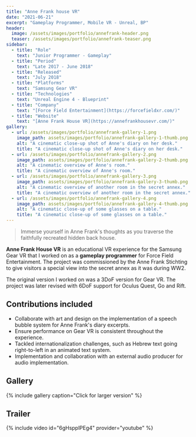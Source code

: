 ```yaml
---
title: "Anne Frank house VR"
date: "2021-06-21"
excerpt: "Gameplay Programmer, Mobile VR - Unreal, BP"
header: 
  image: /assets/images/portfolio/annefrank-header.png
  teaser: /assets/images/portfolio/annefrank-teaser.png
sidebar:
  - title: "Role"
    text: "Junior Programmer - Gameplay"
  - title: "Period"
    text: "Late 2017 - June 2018"
  - title: "Released"
    text: "July 2018"
  - title: "Platforms"
    text: "Samsung Gear VR"
  - title: "Technologies"
    text: "Unreal Engine 4 - Blueprint"  
  - title: "Company"
    text: "[Force Field Entertainment](https://forcefieldxr.com/)"
  - title: "Website"
    text: "[Anne Frank House VR](https://annefrankhousevr.com/)"
gallery:
  - url: /assets/images/portfolio/annefrank-gallery-1.png
    image_path: assets/images/portfolio/annefrank-gallery-1-thumb.png
    alt: "A cinematic close-up shot of Anne's diary on her desk."
    title: "A cinematic close-up shot of Anne's diary on her desk."
  - url: /assets/images/portfolio/annefrank-gallery-2.png
    image_path: assets/images/portfolio/annefrank-gallery-2-thumb.png
    alt: "A cinematic overview of Anne's room."
    title: "A cinematic overview of Anne's room."
  - url: /assets/images/portfolio/annefrank-gallery-3.png
    image_path: assets/images/portfolio/annefrank-gallery-3-thumb.png
    alt: "A cinematic overview of another room in the secret annex."
    title: "A cinematic overview of another room in the secret annex."
  - url: /assets/images/portfolio/annefrank-gallery-4.png
    image_path: assets/images/portfolio/annefrank-gallery-4-thumb.png
    alt: "A cinematic close-up of some glasses on a table."
    title: "A cinematic close-up of some glasses on a table."
---
```

> Immerse yourself in Anne Frank's thoughts as you traverse the faithfully recreated hidden back house.

**Anne Frank House VR** is an educational VR experience for the Samsung Gear VR that I worked on as a **gameplay programmer** for Force Field Entertainment.
The project was commissioned by the Anne Frank Stichting to give visitors a special view into the secret annex as it was during WW2.

The original version I worked on was a 3DoF version for Gear VR. The project was later revised with 6DoF support for Oculus Quest, Go and Rift.

## Contributions included
- Collaborate with art and design on the implementation of a speech bubble system for Anne Frank's diary excerpts.
- Ensure performance on Gear VR is consistent throughout the experience.
- Tackled internationalization challenges, such as Hebrew text going right-to-left in an animated text system.
- Implementation and collaboration with an external audio producer for audio implementation.

## Gallery
{% include gallery caption="Click for larger version" %}

## Trailer
{% include video id="6gHspplPEg4" provider="youtube" %}